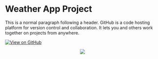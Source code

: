 # Weather App Project

This is a normal paragraph following a header. GitHub is a code hosting platform for version control and collaboration. It lets you and others work together on projects from anywhere.

[![View on GitHub](https://img.shields.io/badge/GitHub-View_on_GitHub-blue?logo=GitHub)](https://github.com/debimahapatra/nodejs-weather-app)

<center><img src="images/weather-app.jpg"/></center>

